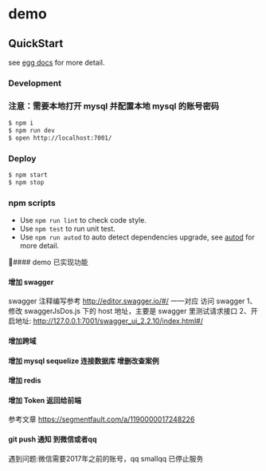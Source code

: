 # demo

## QuickStart

<!-- add docs here for user -->

see [egg docs][egg] for more detail.

### Development

### 注意：需要本地打开 mysql 并配置本地 mysql 的账号密码

```bash
$ npm i
$ npm run dev
$ open http://localhost:7001/
```

### Deploy

```bash
$ npm start
$ npm stop
```

### npm scripts

- Use `npm run lint` to check code style.
- Use `npm test` to run unit test.
- Use `npm run autod` to auto detect dependencies upgrade, see [autod](https://www.npmjs.com/package/autod) for more detail.

[egg]: https://eggjs.org

#### demo 已实现功能

#### 增加 swagger

swagger 注释编写参考 http://editor.swagger.io/#/ 一一对应
访问 swagger
1、修改 swaggerJsDos.js 下的 host 地址，主要是 swagger 里测试请求接口
2、开启地址: http://127.0.0.1:7001/swagger_ui_2.2.10/index.html#/

#### 增加跨域

#### 增加 mysql sequelize 连接数据库 增删改查案例

#### 增加 redis

#### 增加 Token 返回给前端

参考文章 https://segmentfault.com/a/1190000017248226


#### git push 通知 到微信或者qq
 遇到问题:微信需要2017年之前的账号，qq smallqq 已停止服务
